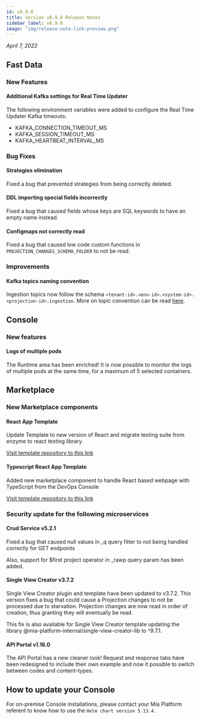 ```yaml
---
id: v8.9.0
title: Version v8.9.0 Release Notes
sidebar_label: v8.9.0
image: "img/release-note-link-preview.png"
---
```


_April 7, 2022_

## Fast Data

### New Features

#### Additional Kafka settings for Real Time Updater

The following environment variables were added to configure the Real Time Updater Kafka timeouts:

- KAFKA_CONNECTION_TIMEOUT_MS
- KAFKA_SESSION_TIMEOUT_MS
- KAFKA_HEARTBEAT_INTERVAL_MS

### Bug Fixes

#### Strategies elimination

Fixed a bug that prevented strategies from being correctly deleted.

#### DDL importing special fields incorrectly

Fixed a bug that caused fields whose keys are SQL keywords to have an empty name instead.

#### Configmaps not correctly read

Fixed a bug that caused low code custom functions in `PROJECTION_CHANGES_SCHEMA_FOLDER` to not be read.

### Improvements

#### Kafka topics naming convention

Ingestion topics now follow the schema `<tenant-id>.<env-id>.<system-id>.<projection-id>.ingestion`. More on topic convention can be read [here](../../fast_data/setup_fast_data.md#topic-naming-convention).

## Console

### New features

#### Logs of multiple pods

The Runtime area has been enriched! It is now possible to monitor the logs of multiple pods at the same time, for a maximum of 5 selected containers.

## Marketplace

### New Marketplace components

#### React App Template

Update Template to new version of React and migrate testing suite from enzyme to react testing library.

[Visit template repository to this link](https://github.com/mia-platform-marketplace/React-App-Template)

#### Typescript React App Template

Added new marketplace component to handle React based webpage with TypeScript from the DevOps Console

[Visit template repository to this link](https://github.com/mia-platform-marketplace/Typescript-React-App-Template)
### Security update for the following microservices

#### Crud Service v5.2.1

Fixed a bug that caused null values in _q query filter to not being handled correctly for GET endpoints

Also, support for $first project operator in _rawp query param has been added.

#### Single View Creator v3.7.2

Single View Creator plugin and template have been updated to v3.7.2. This version fixes a bug that could cause a Projection changes to not be processed due to starvation. Projection changes are now read in order of creation, thus granting they will eventually be read.

This fix is also available for Single View Creator template updating the library @mia-platform-internal/single-view-creator-lib to ^9.7.1.

#### API Portal v1.16.0

The API Portal has a new cleaner look! Request and response tabs have been redesigned to include their own example and now it possible to switch between codes and content-types.

## How to update your Console

For on-premise Console installations, please contact your Mia Platform referent to know how to use the `Helm chart version 5.13.4`.
